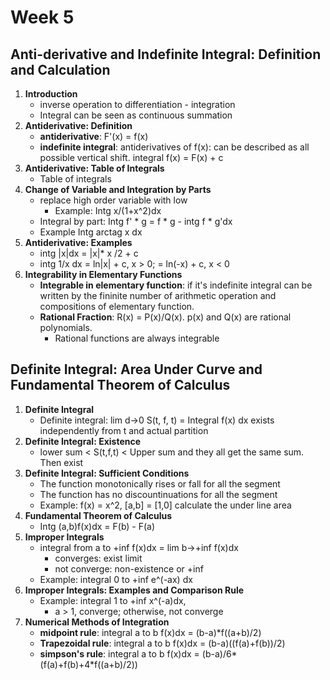 # Week 5
## Anti-derivative and Indefinite Integral: Definition and Calculation 
1. **Introduction** 
   - inverse operation to differentiation - integration 
   - Integral can be seen as continuous summation 
2. **Antiderivative: Definition**
   - **antiderivative**: F'(x) = f(x)
   - **indefinite integral**: antiderivatives of f(x): can be described as all possible vertical shift. integral f(x) = F(x) + c
3. **Antiderivative: Table of Integrals**
   - Table of integrals 
4. **Change of Variable and Integration by Parts**
   - replace high order variable with low 
     - Example: Intg x/(1+x^2)dx
   - Integral by part: Intg f' * g = f * g - intg f * g'dx
   - Example Intg arctag x dx 
5. **Antiderivative: Examples**
   - intg |x|dx = |x|* x /2 + c
   - intg 1/x dx = ln|x| + c, x > 0; = ln(-x) + c, x < 0
6. **Integrability in Elementary Functions**
   - **Integrable in elementary function**: if it's indefinite integral can be written by the fininite number of arithmetic operation and compositions of elementary function.
   - **Rational Fraction**: R(x) = P(x)/Q(x). p(x) and Q(x) are rational polynomials. 
     - Rational functions are always integrable 
## Definite Integral: Area Under Curve and Fundamental Theorem of Calculus 
1. **Definite Integral**
   - Definite integral: lim d->0 S(t, f, t) = Integral f(x) dx exists independently from t and actual partition
2. **Definite Integral: Existence**
   - lower sum < S(t,f,t) < Upper sum and they all get the same sum. Then exist 
3. **Definite Integral: Sufficient Conditions**
   - The function monotonically rises or fall for all the segment 
   - The function has no discountinuations for all the segment 
   - Example: f(x) = x^2, [a,b] = [1,0] calculate the under line area 
4. **Fundamental Theorem of Calculus**
   - Intg (a,b)f(x)dx = F(b) - F(a)
5. **Improper Integrals**
   - integral from a to +inf f(x)dx = lim b->+inf f(x)dx 
      - converges: exist limit 
      - not converge: non-existence or +inf
   - Example: integral 0 to +inf e^(-ax) dx 
6. **Improper Integrals: Examples and Comparison Rule**
   - Example: integral 1 to +inf x^(-a)dx, 
     - a > 1, converge; otherwise, not converge 
7. **Numerical Methods of Integration**
   - **midpoint rule**: integral a to b f(x)dx = (b-a)*f((a+b)/2)
   - **Trapezoidal rule**: integral a to b f(x)dx = (b-a)((f(a)+f(b))/2)
   - **simpson's rule**: integral a to b f(x)dx = (b-a)/6*(f(a)+f(b)+4*f((a+b)/2)) 
 


